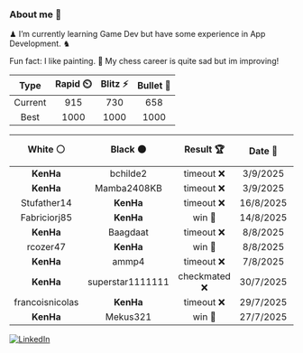 ### About me 🍜

♟ I’m currently learning Game Dev but have some experience in App Development. ♞

Fun fact: I like painting. 🎨
My chess career is quite sad but im improving!
<!--START_SECTION:chessStats-->
<!-- Automatically generated with https://github.com/Balastrong/chess-stats-action -->

| Type | Rapid ⏲️ | Blitz ⚡ | Bullet 🔫 |
|:---:|:---:|:---:|:---:|
| Current | 915 | 730 | 658 |
| Best | 1000 | 1000 | 1000 |

| White ⚪ | Black ⚫ | Result 🏆 | Date 📅 | Position 🗺️ | Type 🕕 |
|:---:|:---:|:---:|:---:|:---:|:---:|
| **KenHa** | bchilde2 | timeout ❌ | 3/9/2025 | <a href="http://www.ee.unb.ca/cgi-bin/tervo/fen.pl?select=8/4kp2/R3n2p/6pP/8/6K1/8/8 w - - 7 53">Link</a> | Blitz |
| **KenHa** | Mamba2408KB | timeout ❌ | 3/9/2025 | <a href="http://www.ee.unb.ca/cgi-bin/tervo/fen.pl?select=2kr3q/p1p3p1/1pP1pb1p/1P6/3NP3/P2P4/1Q3PPP/R4RK1 w - - 1 24">Link</a> | Bullet |
| Stufather14 | **KenHa** | timeout ❌ | 16/8/2025 | <a href="http://www.ee.unb.ca/cgi-bin/tervo/fen.pl?select=3r4/p6p/2N5/1p4k1/2p5/P1P5/1KP5/5q2 b - - 14 42">Link</a> | Bullet |
| Fabriciorj85 | **KenHa** | win 🥇 | 14/8/2025 | <a href="http://www.ee.unb.ca/cgi-bin/tervo/fen.pl?select=6r1/7p/1Q1p2p1/2p2k2/8/8/PPP2PqP/1K2R2R w - - 0 27">Link</a> | Bullet |
| **KenHa** | Baagdaat | timeout ❌ | 8/8/2025 | <a href="http://www.ee.unb.ca/cgi-bin/tervo/fen.pl?select=8/6p1/7p/8/K3pp1P/8/2k2P2/1q6 w - - 0 49">Link</a> | Bullet |
| rcozer47 | **KenHa** | win 🥇 | 8/8/2025 | <a href="http://www.ee.unb.ca/cgi-bin/tervo/fen.pl?select=8/7R/pk6/1pp5/8/8/5PPP/4q1K1 w - - 2 33">Link</a> | Bullet |
| **KenHa** | ammp4 | timeout ❌ | 7/8/2025 | <a href="http://www.ee.unb.ca/cgi-bin/tervo/fen.pl?select=6r1/1kq1n3/4B1p1/3pP3/p1pP4/PpP5/1P3P2/2KR4 w - - 1 35">Link</a> | Bullet |
| **KenHa** | superstar1111111 | checkmated ❌ | 30/7/2025 | <a href="http://www.ee.unb.ca/cgi-bin/tervo/fen.pl?select=6rk/Q1p2p1n/p1Pp3p/1p2p3/5p2/2P2P2/PP4qP/R4RK1 w - - 0 28">Link</a> | Bullet |
| francoisnicolas | **KenHa** | timeout ❌ | 29/7/2025 | <a href="http://www.ee.unb.ca/cgi-bin/tervo/fen.pl?select=6k1/1bp1N1p1/r3p2p/1p2P2P/p3P3/P7/2P2r2/2KR1B1R b - - 1 28">Link</a> | Bullet |
| **KenHa** | Mekus321 | win 🥇 | 27/7/2025 | <a href="http://www.ee.unb.ca/cgi-bin/tervo/fen.pl?select=2Q5/8/7N/2k5/8/7P/P5P1/3R2K1 b - - 7 44">Link</a> | Bullet |

<!--END_SECTION:chessStats-->

<a href="https://www.linkedin.com/in/guillermo-bosca/" target="_blank"><img src="https://img.shields.io/badge/LinkedIn-%230077B5.svg?&style=flat-square&logo=linkedin&logoColor=white" alt="LinkedIn"></a>


<!--
**kenhacodes/kenhacodes** is a ✨ _special_ ✨ repository because its `README.md` (this file) appears on your GitHub profile.

Here are some ideas to get you started:

- 🔭 I’m currently working on ...
- 🌱 I’m currently learning App Development, Data Analytics and ML.
- 👯 I’m looking to collaborate on ...
- 🤔 I’m looking for help with ...
- 💬 Ask me about ...
- 📫 How to reach me: ...
- 😄 Pronouns: ...
- ⚡ Fun fact: ...
-->
